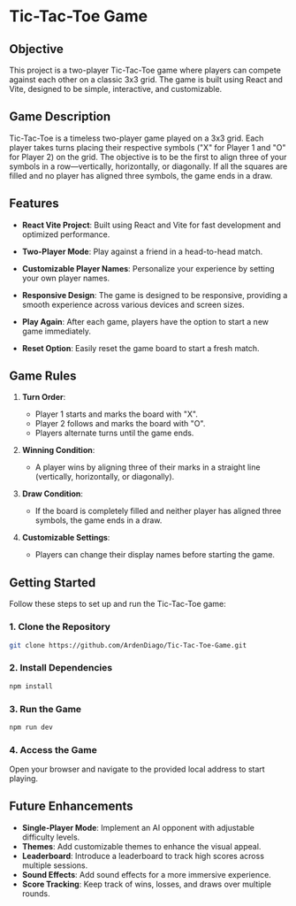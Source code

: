 # Tic-Tac-Toe Game

## Objective

This project is a two-player Tic-Tac-Toe game where players can compete against each other on a classic 3x3 grid. The game is built using React and Vite, designed to be simple, interactive, and customizable.

## Game Description

Tic-Tac-Toe is a timeless two-player game played on a 3x3 grid. Each player takes turns placing their respective symbols ("X" for Player 1 and "O" for Player 2) on the grid. The objective is to be the first to align three of your symbols in a row—vertically, horizontally, or diagonally. If all the squares are filled and no player has aligned three symbols, the game ends in a draw.

## Features

- **React Vite Project**: Built using React and Vite for fast development and optimized performance.
- **Two-Player Mode**: Play against a friend in a head-to-head match.
- **Customizable Player Names**: Personalize your experience by setting your own player names.
- **Responsive Design**: The game is designed to be responsive, providing a smooth experience across various devices and screen sizes.

- **Play Again**: After each game, players have the option to start a new game immediately.
- **Reset Option**: Easily reset the game board to start a fresh match.

## Game Rules

1. **Turn Order**:

   - Player 1 starts and marks the board with "X".
   - Player 2 follows and marks the board with "O".
   - Players alternate turns until the game ends.

2. **Winning Condition**:

   - A player wins by aligning three of their marks in a straight line (vertically, horizontally, or diagonally).

3. **Draw Condition**:

   - If the board is completely filled and neither player has aligned three symbols, the game ends in a draw.

4. **Customizable Settings**:
   - Players can change their display names before starting the game.

## Getting Started

Follow these steps to set up and run the Tic-Tac-Toe game:

### 1. Clone the Repository

```bash
git clone https://github.com/ArdenDiago/Tic-Tac-Toe-Game.git
```

### 2. Install Dependencies

```bash
npm install
```

### 3. Run the Game

```bash
npm run dev
```

### 4. Access the Game

Open your browser and navigate to the provided local address to start playing.

## Future Enhancements

- **Single-Player Mode**: Implement an AI opponent with adjustable difficulty levels.
- **Themes**: Add customizable themes to enhance the visual appeal.
- **Leaderboard**: Introduce a leaderboard to track high scores across multiple sessions.
- **Sound Effects**: Add sound effects for a more immersive experience.
- **Score Tracking**: Keep track of wins, losses, and draws over multiple rounds.
